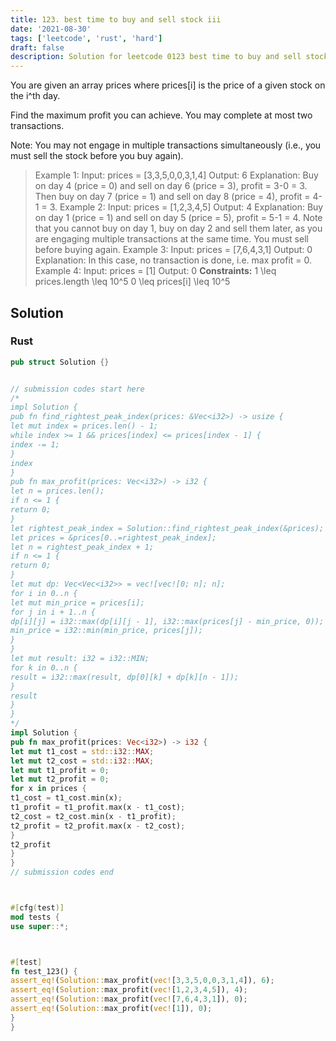 ```yaml
---
title: 123. best time to buy and sell stock iii
date: '2021-08-30'
tags: ['leetcode', 'rust', 'hard']
draft: false
description: Solution for leetcode 0123 best time to buy and sell stock iii
---
```




You are given an array prices where prices[i] is the price of a given stock on the i^th day.

Find the maximum profit you can achieve. You may complete at most two transactions.

Note: You may not engage in multiple transactions simultaneously (i.e., you must sell the stock before you buy again).



>   Example 1:
>   Input: prices <TeX>=</TeX> [3,3,5,0,0,3,1,4]
>   Output: 6
>   Explanation: Buy on day 4 (price <TeX>=</TeX> 0) and sell on day 6 (price <TeX>=</TeX> 3), profit <TeX>=</TeX> 3-0 <TeX>=</TeX> 3.
>   Then buy on day 7 (price <TeX>=</TeX> 1) and sell on day 8 (price <TeX>=</TeX> 4), profit <TeX>=</TeX> 4-1 <TeX>=</TeX> 3.
>   Example 2:
>   Input: prices <TeX>=</TeX> [1,2,3,4,5]
>   Output: 4
>   Explanation: Buy on day 1 (price <TeX>=</TeX> 1) and sell on day 5 (price <TeX>=</TeX> 5), profit <TeX>=</TeX> 5-1 <TeX>=</TeX> 4.
>   Note that you cannot buy on day 1, buy on day 2 and sell them later, as you are engaging multiple transactions at the same time. You must sell before buying again.
>   Example 3:
>   Input: prices <TeX>=</TeX> [7,6,4,3,1]
>   Output: 0
>   Explanation: In this case, no transaction is done, i.e. max profit <TeX>=</TeX> 0.
>   Example 4:
>   Input: prices <TeX>=</TeX> [1]
>   Output: 0
**Constraints:**
>   	1 <TeX>\leq</TeX> prices.length <TeX>\leq</TeX> 10^5
>   	0 <TeX>\leq</TeX> prices[i] <TeX>\leq</TeX> 10^5


## Solution


### Rust
```rust
pub struct Solution {}


// submission codes start here
/*
impl Solution {
pub fn find_rightest_peak_index(prices: &Vec<i32>) -> usize {
let mut index = prices.len() - 1;
while index >= 1 && prices[index] <= prices[index - 1] {
index -= 1;
}
index
}
pub fn max_profit(prices: Vec<i32>) -> i32 {
let n = prices.len();
if n <= 1 {
return 0;
}
let rightest_peak_index = Solution::find_rightest_peak_index(&prices);
let prices = &prices[0..=rightest_peak_index];
let n = rightest_peak_index + 1;
if n <= 1 {
return 0;
}
let mut dp: Vec<Vec<i32>> = vec![vec![0; n]; n];
for i in 0..n {
let mut min_price = prices[i];
for j in i + 1..n {
dp[i][j] = i32::max(dp[i][j - 1], i32::max(prices[j] - min_price, 0));
min_price = i32::min(min_price, prices[j]);
}
}
let mut result: i32 = i32::MIN;
for k in 0..n {
result = i32::max(result, dp[0][k] + dp[k][n - 1]);
}
result
}
}
*/
impl Solution {
pub fn max_profit(prices: Vec<i32>) -> i32 {
let mut t1_cost = std::i32::MAX;
let mut t2_cost = std::i32::MAX;
let mut t1_profit = 0;
let mut t2_profit = 0;
for x in prices {
t1_cost = t1_cost.min(x);
t1_profit = t1_profit.max(x - t1_cost);
t2_cost = t2_cost.min(x - t1_profit);
t2_profit = t2_profit.max(x - t2_cost);
}
t2_profit
}
}
// submission codes end



#[cfg(test)]
mod tests {
use super::*;



#[test]
fn test_123() {
assert_eq!(Solution::max_profit(vec![3,3,5,0,0,3,1,4]), 6);
assert_eq!(Solution::max_profit(vec![1,2,3,4,5]), 4);
assert_eq!(Solution::max_profit(vec![7,6,4,3,1]), 0);
assert_eq!(Solution::max_profit(vec![1]), 0);
}
}

```
